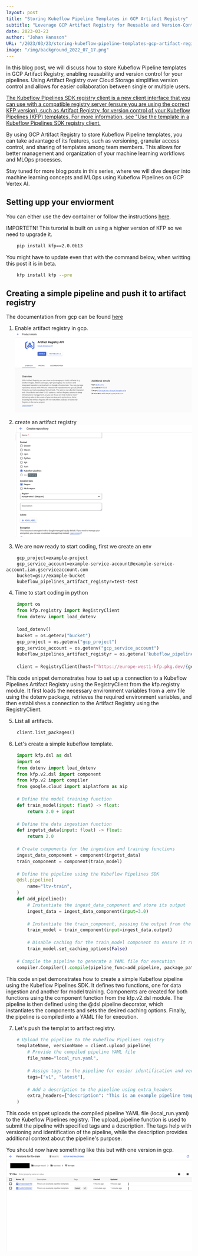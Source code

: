 ```yaml
---
layout: post
title: "Storing Kubeflow Pipeline Templates in GCP Artifact Registry"
subtitle: "Leverage GCP Artifact Registry for Reusable and Version-Controlled Kubeflow Pipeline Templates"
date: 2023-03-23
author: "Johan Hansson"
URL: "/2023/03/23/storing-kubeflow-pipeline-templates-gcp-artifact-registry"
image: "/img/background_2022_07_17.png"
---
```


In this blog post, we will discuss how to store Kubeflow Pipeline templates in GCP Artifact Registry, enabling reusability and version control for your pipelines. Using Artifact Registry over Cloud Storage simplifies version control and allows for easier collaboration between single or multiple users.

[The Kubeflow Pipelines SDK registry client is a new client interface that you can use with a compatible registry server (ensure you are using the correct KFP version), such as Artifact Registry, for version control of your Kubeflow Pipelines (KFP) templates. For more information, see "Use the template in a Kubeflow Pipelines SDK registry client.](https://cloud.google.com/vertex-ai/docs/pipelines/create-pipeline-template#use-the-template-in-kfp-client)

By using GCP Artifact Registry to store Kubeflow Pipeline templates, you can take advantage of its features, such as versioning, granular access control, and sharing of templates among team members. This allows for better management and organization of your machine learning workflows and MLOps processes.

Stay tuned for more blog posts in this series, where we will dive deeper into machine learning concepts and MLOps using Kubeflow Pipelines on GCP Vertex AI.

## Setting upp your enviorment

You can either use the dev container or follow the instructions [here](https://njordy.com/2023/03/21/kubeflow-pipelines/).  

IMPORTETN! This turorial is built on using a higher version of KFP so we need to upgrade it. 

```bash
    pip install kfp==2.0.0b13
```
You might have to update even that with the command below, when writting this post it is in beta.  
```bash
    kfp install kfp --pre
```

## Creating a simple pipeline and push it to artifact registry

The documentation from gcp can be found [here](https://cloud.google.com/vertex-ai/docs/pipelines/create-pipeline-template#vertex-ai-sdk-for-python_1)

1. Enable artifact registry in gcp. 
![artifact registry](/img/enable_artifact_registry.png)

2. create an artifact registry
![Enable vertex](/img/artifact_registry_kubeflow.png)

3. We are now ready to start coding, first we create an env
```env 
    gcp_project=example-project
    gcp_service_account=example-service-account@example-service-account.iam.gserviceaccount.com
    bucket=gs://example-bucket
    kubeflow_pipelines_artifact_registyr=test-test
```

4. Time to start coding in python
```python 
    import os
    from kfp.registry import RegistryClient
    from dotenv import load_dotenv

    load_dotenv()
    bucket = os.getenv("bucket")
    gcp_project = os.getenv("gcp_project")
    gcp_service_account = os.getenv("gcp_service_account")
    kubeflow_pipelines_artifact_registyr = os.getenv('kubeflow_pipelines_artifact_registyr')

    client = RegistryClient(host=f"https://europe-west1-kfp.pkg.dev/{gcp_project}/{kubeflow_pipelines_artifact_registyr}")
```

This code snippet demonstrates how to set up a connection to a Kubeflow Pipelines Artifact Registry using the RegistryClient from the kfp.registry module. It first loads the necessary environment variables from a .env file using the dotenv package, retrieves the required environment variables, and then establishes a connection to the Artifact Registry using the RegistryClient.


5. List all artifacts. 
```python 
    client.list_packages()
```

6. Let's create a simple kubeflow template. 
```python 
    import kfp.dsl as dsl
    import os
    from dotenv import load_dotenv
    from kfp.v2.dsl import component
    from kfp.v2 import compiler
    from google.cloud import aiplatform as aip

    # Define the model training function
    def train_model(input: float) -> float:
        return 2.0 + input

    # Define the data ingestion function
    def ingetst_data(input: float) -> float:
        return 2.0

    # Create components for the ingestion and training functions
    ingest_data_component = component(ingetst_data)
    train_component = component(train_model)

    # Define the pipeline using the Kubeflow Pipelines SDK
    @dsl.pipeline(
        name="ltv-train",
    )
    def add_pipeline():
        # Instantiate the ingest_data_component and store its output
        ingest_data = ingest_data_component(input=3.0)
        
        # Instantiate the train_component, passing the output from the ingest_data_component
        train_model = train_component(input=ingest_data.output)
        
        # Disable caching for the train_model component to ensure it runs every time
        train_model.set_caching_options(False)

    # Compile the pipeline to generate a YAML file for execution
    compiler.Compiler().compile(pipeline_func=add_pipeline, package_path="local_run.yaml")
```
This code snipet demonstrates how to create a simple Kubeflow pipeline using the Kubeflow Pipelines SDK. It defines two functions, one for data ingestion and another for model training. Components are created for both functions using the component function from the kfp.v2.dsl module. The pipeline is then defined using the @dsl.pipeline decorator, which instantiates the components and sets the desired caching options. Finally, the pipeline is compiled into a YAML file for execution.


7. Let's push the templat to artifact registry. 

```python 
    # Upload the pipeline to the Kubeflow Pipelines registry
    templateName, versionName = client.upload_pipeline(
        # Provide the compiled pipeline YAML file
        file_name="local_run.yaml",
        
        # Assign tags to the pipeline for easier identification and versioning
        tags=["v1", "latest"],
        
        # Add a description to the pipeline using extra_headers
        extra_headers={"description": "This is an example pipeline template."}
    )
```

This code snippet uploads the compiled pipeline YAML file (local_run.yaml) to the Kubeflow Pipelines registry. The upload_pipeline function is used to submit the pipeline with specified tags and a description. The tags help with versioning and identification of the pipeline, while the description provides additional context about the pipeline's purpose.

You should now have something like this but with one version in gcp. 
![Alt text](../../static/img/artifact_registry_kubeflow_versions.png)